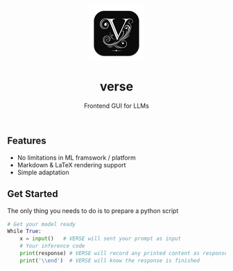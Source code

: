 <div align="center">
  <img src="icon.png" alt="Logo" width="128" height="128">
<h1 align="center">verse</h1>
<p>Frontend GUI for LLMs</p>
</div>

<br>

## Features
- No limitations in ML framswork / platform
- Markdown & LaTeX rendering support
- Simple adaptation

## Get Started
The only thing you needs to do is to prepare a python script
```python
# Get your model ready
While True:
    x = input()   # VERSE will sent your prompt as input
    # Your inference code
    print(response) # VERSE will record any printed content as response
    print('\\end')  # VERSE will know the response is finished
```
